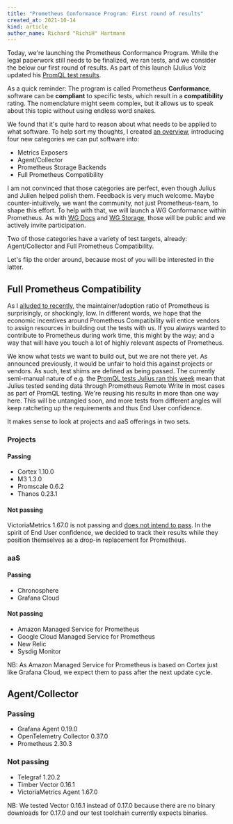 ```yaml
---
title: "Prometheus Conformance Program: First round of results"
created_at: 2021-10-14
kind: article
author_name: Richard "RichiH" Hartmann
---
```


Today, we're launching the Prometheus Conformance Program. While the legal paperwork still needs to be finalized, we ran tests, and we consider the below our first round of results. As part of this launch [Julius Volz updated his [PromQL test results](https://promlabs.com/blog/2021/10/14/promql-vendor-compatibility-round-three).

As a quick reminder: The program is called Prometheus **Conformance**, software can be **compliant** to specific tests, which result in a **compatibility** rating. The nomenclature might seem complex, but it allows us to speak about this topic without using endless word snakes.

We found that it's quite hard to reason about what needs to be applied to what software. To help sort my thoughts, I created [an overview](https://docs.google.com/document/d/1VGMme9RgpclqF4CF2woNmgFqq0J7nqHn-l72uNmAxhA), introducing four new categories we can put software into:
* Metrics Exposers
* Agent/Collector
* Prometheus Storage Backends
* Full Prometheus Compatibility

I am not convinced that those categories are perfect, even though Julius and Julien helped polish them. Feedback is very much welcome. Maybe counter-intuitively, we want the community, not just Prometheus-team, to shape this effort. To help with that, we will launch a WG Conformance within Prometheus. As with [WG Docs](https://docs.google.com/document/d/1k7_Ya7j5HrIgxXghTCj-26CuwPyGdAbHS0uQf0Ir2tw) and [WG Storage](https://docs.google.com/document/d/1HWL-NIfog3_pFxUny0kAHeoxd0grnqhCBcHVPZN4y3Y), those will be public and we actively invite participation.

Two of those categories have a variety of test targets, already: Agent/Collector and Full Prometheus Compatibility.

Let's flip the order around, because most of you will be interested in the latter.

## Full Prometheus Compatibility

As I [alluded to recently](https://www.youtube.com/watch?v=CBDZKjgRiew), the maintainer/adoption ratio of Prometheus is surprisingly, or shockingly, low. In different words, we hope that the economic incentives around Prometheus Compatibility will entice vendors to assign resources in building out the tests with us. If you always wanted to contribute to Prometheus during work time, this might by the way; and a way that will have you touch a lot of highly relevant aspects of Prometheus.

We know what tests we want to build out, but we are not there yet. As announced previously, it would be unfair to hold this against projects or vendors. As such, test shims are defined as being passed. The currently semi-manual nature of e.g. the [PromQL tests Julius ran this week](https://promlabs.com/blog/2021/10/14/promql-vendor-compatibility-round-three) mean that Julius tested sending data through Prometheus Remote Write in most cases as part of PromQL testing. We're reusing his results in more than one way here. This will be untangled soon, and more tests from different angles will keep ratcheting up the requirements and thus End User confidence.

It makes sense to look at projects and aaS offerings in two sets.

### Projects

#### Passing

* Cortex 1.10.0
* M3 1.3.0
* Promscale 0.6.2
* Thanos 0.23.1

#### Not passing

VictoriaMetrics 1.67.0 is not passing and [does not intend to pass](https://promlabs.com/blog/2021/10/14/promql-vendor-compatibility-round-three#victoriametrics). In the spirit of End User confidence, we decided to track their results while they position themselves as a drop-in replacement for Prometheus.

### aaS

#### Passing

* Chronosphere
* Grafana Cloud

#### Not passing

* Amazon Managed Service for Prometheus
* Google Cloud Managed Service for Prometheus
* New Relic
* Sysdig Monitor

NB: As Amazon Managed Service for Prometheus is based on Cortex just like Grafana Cloud, we expect them to pass after the next update cycle.

## Agent/Collector

### Passing

* Grafana Agent 0.19.0
* OpenTelemetry Collector 0.37.0
* Prometheus 2.30.3

### Not passing

* Telegraf 1.20.2
* Timber Vector 0.16.1
* VictoriaMetrics Agent 1.67.0

NB: We tested Vector 0.16.1 instead of 0.17.0 because there are no binary downloads for 0.17.0 and our test toolchain currently expects binaries.
